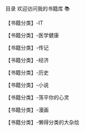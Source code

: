 目录
欢迎访问我的书籍库 📚

【书籍分类】-IT

【书籍分类】-医学健康

【书籍分类】-传记

【书籍分类】-经济

【书籍分类】-历史

【书籍分类】-小说

【书籍分类】-荡平你的心灵

【书籍分类】-漫画

【书籍分类】-懒得分类的大杂烩
